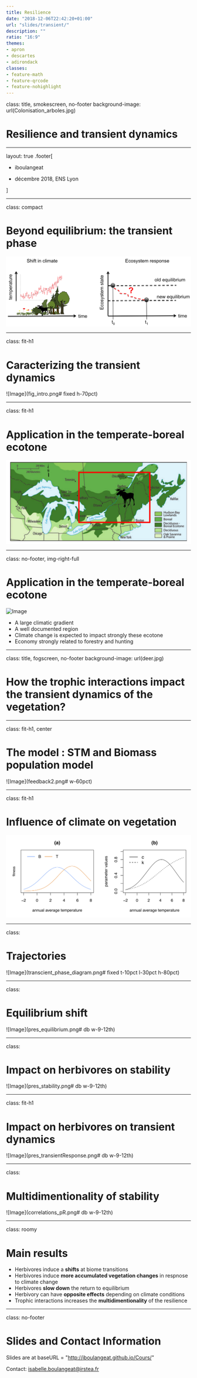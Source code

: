 ```yaml
---
title: Resilience
date: "2018-12-06T22:42:20+01:00"
url: "slides/transient/"
description: ""
ratio: "16:9"
themes:
- apron
- descartes
- adirondack
classes:
- feature-math
- feature-qrcode
- feature-nohighlight
---
```

class: title, smokescreen, no-footer
background-image: url(Colonisation_arboles.jpg)

# Resilience and transient dynamics
---
layout: true
.footer[
- <i class="fab fa-github"></i>iboulangeat
<!-- - isabelle.boulangeat@irstea.fr -->
- décembre 2018, ENS Lyon
<!-- - ![logo](/img/logo.jpg) -->
]

---
class: compact
# Beyond equilibrium: the transient phase
![Image](transcient2.png)


<!-- ---
class: fit-h1
# Shock versus continuous change
![Image](resilience.png# fixed h-70pct)

 -->

---
class: fit-h1
# Caracterizing the transient dynamics
![Image](fig_intro.png# fixed h-70pct)


---
class: fit-h1
# Application in the temperate-boreal ecotone
![Image](ecotone.png)

---
class: no-footer, img-right-full
# Application in the temperate-boreal ecotone
![Image](bic.JPG)

- A large climatic gradient
- A well documented region
- Climate change is expected to impact strongly these ecotone
- Economy strongly related to forestry and hunting

---
class: title, fogscreen, no-footer
background-image: url(deer.jpg)
# How the trophic interactions impact the transient dynamics of the vegetation?

---
class: fit-h1, center
# The model : STM and Biomass population model
![Image](feedback2.png# w-60pct)

---
class: fit-h1
# Influence of climate on vegetation
![Image](supp_fitnesses.png#)

---
class:
# Trajectories
![Image](transcient_phase_diagram.png# fixed t-10pct l-30pct h-80pct)

---
class:
# Equilibrium shift
![Image](pres_equilibrium.png# db w-9-12th)

---
class:
# Impact on herbivores on stability
![Image](pres_stability.png# db w-9-12th)

---
class: fit-h1
# Impact on herbivores on transient dynamics
![Image](pres_transientResponse.png# db w-9-12th)


---
class:
# Multidimentionality of stability
![Image](correlations_pR.png# db w-9-12th)

---
class: roomy
# Main results

- Herbivores induce a **shifts** at biome transitions
- Herbivores induce **more accumulated vegetation changes** in respnose to climate change
- Herbivores **slow down** the return to equilibrium
- Herbivory can have **opposite effects** depending on climate conditions
- Trophic interactions increases the **multidimentionality** of the resilience



---
class: no-footer
# Slides and Contact Information

Slides are at baseURL = "http://iboulangeat.github.io/Cours/"

Contact: isabelle.boulangeat@irstea.fr
